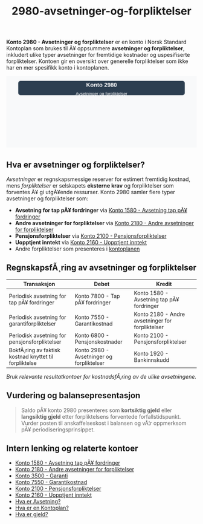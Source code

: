 ﻿---
title: "2980-avsetninger-og-forpliktelser"
meta_title: "2980-avsetninger-og-forpliktelser"
meta_description: "**Konto 2980 - Avsetninger og forpliktelser** er en konto i Norsk Standard Kontoplan som brukes til Ã¥ oppsummere **avsetninger og forpliktelser**, inkludert ul..."
slug: 2980-avsetninger-og-forpliktelser
type: blog
layout: pages/single
---

**Konto 2980 - Avsetninger og forpliktelser** er en konto i Norsk Standard Kontoplan som brukes til Ã¥ oppsummere **avsetninger og forpliktelser**, inkludert ulike typer avsetninger for fremtidige kostnader og uspesifiserte forpliktelser. Kontoen gir en oversikt over generelle forpliktelser som ikke har en mer spesifikk konto i kontoplanen.

![Illustrasjon av konto 2980 avsetninger og forpliktelser](2980-avsetninger-og-forpliktelser-image.svg)

## Hva er avsetninger og forpliktelser?

*Avsetninger* er regnskapsmessige reserver for estimert fremtidig kostnad, mens *forpliktelser* er selskapets **eksterne krav** og forpliktelser som forventes Ã¥ gi utgÃ¥ende ressurser. Konto 2980 samler flere typer avsetninger og forpliktelser som:

* **Avsetning for tap pÃ¥ fordringer** via [Konto 1580 - Avsetning tap pÃ¥ fordringer](/blogs/kontoplan/1580-avsetning-tap-pa-fordringer "Konto 1580 - Avsetning tap pÃ¥ fordringer")
* **Andre avsetninger for forpliktelser** via [Konto 2180 - Andre avsetninger for forpliktelser](/blogs/kontoplan/2180-andre-avsetninger-for-forpliktelser "Konto 2180 - Andre avsetninger for forpliktelser i Norsk Standard Kontoplan")
* **Pensjonsforpliktelser** via [Konto 2100 - Pensjonsforpliktelser](/blogs/kontoplan/2100-pensjonsforpliktelser "Konto 2100 - Pensjonsforpliktelser i Norsk Standard Kontoplan")
* **Uopptjent inntekt** via [Konto 2160 - Uopptjent inntekt](/blogs/kontoplan/2160-uopptjent-inntekt "Konto 2160 - Uopptjent inntekt i Norsk Standard Kontoplan")
* Andre forpliktelser som presenteres i [kontoplanen](/blogs/regnskap/hva-er-kontoplan "Hva er en Kontoplan? Komplett Guide til Kontoplaner i Norsk Regnskap")

## RegnskapsfÃ¸ring av avsetninger og forpliktelser

| Transaksjon                                           | Debet                                      | Kredit                                                           |
|-------------------------------------------------------|--------------------------------------------|------------------------------------------------------------------|
| Periodisk avsetning for tap pÃ¥ fordringer            | Konto 7800 - Tap pÃ¥ fordringer             | Konto 1580 - Avsetning tap pÃ¥ fordringer                         |
| Periodisk avsetning for garantiforpliktelser         | Konto 7550 - Garantikostnad                | Konto 2180 - Andre avsetninger for forpliktelser                 |
| Periodisk avsetning for pensjonsforpliktelser        | Konto 6800 - Pensjonskostnader             | Konto 2100 - Pensjonsforpliktelser                               |
| BokfÃ¸ring av faktisk kostnad knyttet til forpliktelse | Konto 2980 - Avsetninger og forpliktelser  | Konto 1920 - Bankinnskudd                                        |

_*Bruk relevante resultatkontoer for kostnadsfÃ¸ring av de ulike avsetningene.*_

## Vurdering og balansepresentasjon

> Saldo pÃ¥ konto 2980 presenteres som **kortsiktig gjeld** eller **langsiktig gjeld** etter forpliktelsens forventede forfallstidspunkt. Vurder posten til anskaffelseskost i balansen og vÃ¦r oppmerksom pÃ¥ periodiseringsprinsippet.

## Intern lenking og relaterte kontoer

* [Konto 1580 - Avsetning tap pÃ¥ fordringer](/blogs/kontoplan/1580-avsetning-tap-pa-fordringer "Konto 1580 - Avsetning tap pÃ¥ fordringer i Norsk Standard Kontoplan")
* [Konto 2180 - Andre avsetninger for forpliktelser](/blogs/kontoplan/2180-andre-avsetninger-for-forpliktelser "Konto 2180 - Andre avsetninger for forpliktelser i Norsk Standard Kontoplan")
* [Konto 3500 - Garanti](/blogs/kontoplan/3500-garanti "Konto 3500 - Garanti: Definisjon, regnskapsfÃ¸ring og eksempler")
* [Konto 7550 - Garantikostnad](/blogs/kontoplan/7550-garantikostnad "Konto 7550 - Garantikostnad i Norsk Standard Kontoplan")
* [Konto 2100 - Pensjonsforpliktelser](/blogs/kontoplan/2100-pensjonsforpliktelser "Konto 2100 - Pensjonsforpliktelser i Norsk Standard Kontoplan")
* [Konto 2160 - Uopptjent inntekt](/blogs/kontoplan/2160-uopptjent-inntekt "Konto 2160 - Uopptjent inntekt i Norsk Standard Kontoplan")
* [Hva er Avsetning?](/blogs/regnskap/avsetning "Hva er Avsetning i Regnskap? Komplett Guide til Avsetninger og Estimater")
* [Hva er en Kontoplan?](/blogs/regnskap/hva-er-kontoplan "Hva er en Kontoplan? Komplett Guide til Kontoplaner i Norsk Regnskap")
* [Hva er gjeld?](/blogs/regnskap/hva-er-gjeld "Hva er Gjeld i Regnskap? Komplett Guide til Forpliktelser og Gjeldstyper")
